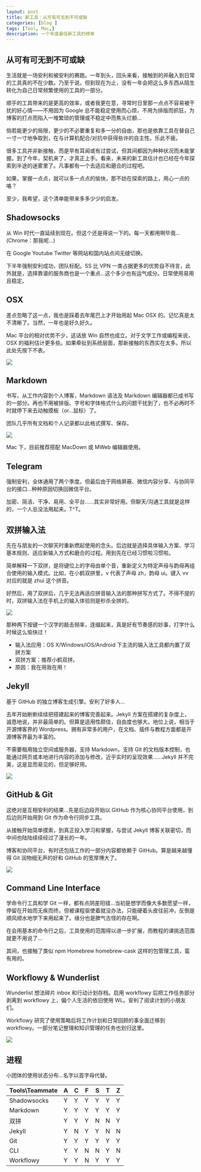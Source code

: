 ```yaml
---
layout: post
title: 新工具：从可有可无到不可或缺
categories: [blog ]
tags: [Tool, Mac,]
description: 一个年度最佳新工具的榜单
---
```



## 从可有可无到不可或缺

生活就是一场安利和被安利的赛跑。一年到头，回头来看，接触到的并融入到日常的工具真的不在少数。乃至于说，但到现在为止，没有一年会把这么多东西从陌生转化为自己日常频繁使用的工具的一部分。

顺手的工具带来的是更高的效率，或者我更在意，寻常时日里那一点点不容易被干扰的好心情——不用因为 Google 总不能稳定使用而心烦，不用为排版而抓狂，为博客的打点而陷入一堆繁琐的管理或不稳定中而焦头烂额...

倘若能更少的局限，更少的不必要重复和多一分的自由，那也是依靠工具在替自己一寸一寸地争取到，在与计算机配合/对抗中获得些许的自主性。乐此不疲。

很多工具并非新接触，而是早有耳闻或有过尝试，但其间都因为种种状况而未能掌握。到了今年，契机来了，才真正上手。看来，未来的新工具估计也已经在今年探索到半途的迷雾里了。凡事都有一个去适应和磨合的过程吧。

如果，掌握一点点，就可以多一点点的愉快，那不妨在探索的路上，用心一点的咯？

至少，我希望，这个清单能带来多多少少的启发。

## Shadowsocks

从 Win 时代一直延续到现在。但这个还是得说一下的。每一天都用啊毕竟...(Chrome：那我呢...)

在 Google Youtube Twitter 等网站和国内站点间无缝切换。

下半年强制安利成功，团队标配。SS 比 VPN 一类占据更多的优势自不待言，此外就是，选择靠谱的服务商也是一个重点...这个多少也有运气成分。日常使用易用且稳定。

## OSX

差点忽略了这一点，我也是踩着去年尾巴上才开始用起 Mac OSX 的。记忆真是太不清晰了。当然，一年也是好久好久。

Mac 平台的相对优势不少，这话放 Win 自然也成立。对于文字工作或编程来说，OSX 的福利估计更多些。如果牵扯到系统层面，那新接触的东西实在太多。所以此处先按下不表。
 
![](http://dreamofbook.qiniudn.com/MacDesktopTheme.jpg)

## Markdown

书写，从工作内容到个人博客，Markdown 语法及 Markdown 编辑器都已成书写的一部分。再也不用被排版、字号和字体格式什么的问题干扰到了，也不必再时不时就停下来去动触摸板（or...鼠标）了。

团队几乎所有文档和个人记录都以此格式撰写、保存。

![](http://dreamofbook.qiniudn.com/Markdown-Sample.png)

Mac 下，目前推荐搭配 MacDown 或 MWeb 编辑器使用。

## Telegram

强制安利，全体通用了两个季度。但最后由于网络屏蔽、微信内容分享、与协同平台的接口...种种原因切换回微信平台。

加密、简洁、干净、易用、全平台……其实非常好用。但聊天/沟通工具就是这样的，一个人总没法用起来。T^T。

## 双拼输入法

先在与朋友的一次聊天时重新燃起使用的念头。后边就是选择具体输入方案、学习基本规则、适应新输入方式和磨合的过程。用到先在已经习惯啦习惯啦。

简单解释一下双拼，是将键位上的字母由单个音，重新定义为特定声母与韵母再组合使用的输入模式。比如，在小鹤双拼里，v 代表了声母 zh，韵母 ui。键入 vv 对应的就是 zhui 这个拼音。

好然后，用了双拼后，几乎无法再适应拼音输入法的那种拼写方式了。不得不提的时，双拼输入法在手机上的输入体验则是秒杀全拼的。

![](http://dreamofbook.qiniudn.com/PinyinDouble.jpg)

那种两下按键一个汉字的敲击频率，连缀起来，真是好有节奏感的妙事，打字什么时候这么愉快过！

* 输入法应用：OS X/Windows/iOS/Android 下主流的输入法工具都内置了双拼方案
* 双拼方案：推荐小鹤双拼。 
* 原因：我在用我在用！


## Jekyll 

基于 GitHub 的独立博客生成引擎。安利了好多人...

去年开始断断续续把搭建起来的博客完善起来。Jekyll 方案在搭建的复杂度上，诚恳地说，并非最简单的。但算是适用性颇佳，自由度也够大。地位上说，相当于开源博客界的 Wordpress。拥有非常多的用户，在文档、插件与教程方面都是开源博客界最为丰富的。

不需要租用独立空间或服务器，支持 Markdown，支持 Git 的文档版本控制，也能通过网页或本地进行内容的添加与修改，近乎实时的呈现效果……Jekyll 并不完美，这是显而易见的，但足够好用。

![](http://dreamofbook.qiniudn.com/MyBlogTheme.png)

## GitHub & Git

这绝对是互相安利的结果...先是后边段开始以 GitHub 作为核心协同平台使用，到后边则开始用到 Git 作为命令行同步工具。

从接触开始简单摸索，到真正投入学习和掌握，与尝试 Jekyll 博客关联密切，而中间也陆陆续续经过了漫长的一年。

博客和协同平台，有时还包括工作的一部分内容都依赖于 GitHub。算是越来越懂得 Git 润物细无声的好和 GitHub 的宽厚博大了。

![](http://dreamofbook.qiniudn.com/CLIGitUse.png)


## Command Line Interface

学命令行工具和学 Git 一样，都有点阴差阳错...当初是想学而像大多数愿望一样，停留在开始而无疾而终。但被课程驱使着就没办法，只能硬着头皮往前冲，反倒是顺风顺水地学下来用起来了。缘分也是脾气古怪的存在啊。

在会用基本的命令行之后，工具使用的范围得以进一步扩展，而教程的课挑选范围就更不用说了...

其间，也接触了类似 npm Homebrew homebrew-cask 这样的包管理工具，蛮有用的。


## Workflowy & Wunderlist

Wunderlist 想法碎片 inbox 和行动计划存档。启用 workflowy 后把工作任务部分剥离到 workflowy 上，偏个人生活的依旧使用 WL。安利了阅读计划的小朋友们。

Workflowy 研究了使用策略后将工作计划和日常回顾的事全面迁移到 workflowy。一部分笔记整理和知识管理的任务也划归这里。

![](http://dreamofbook.qiniudn.com/WorkflowyOutline.png)

## 进程

小团体的使用状态分布...名字以首字母代替。

|Tools\Teammate|A|C|F|S|T|Z
|---|---|---|---|---|---|---|
|Shadowsocks|Y|Y|Y|Y|Y|Y|
|Markdown|Y|Y|Y|Y|Y|Y|
|双拼|Y|Y|Y|N|N|Y|
|Jekyll|Y|N|Y|Y|N|N|
|Git|Y|Y|Y|Y|Y|Y|
|CLI|Y|Y|N|N|Y|N|
|Workflowy|Y|Y|N|Y|Y|Y|